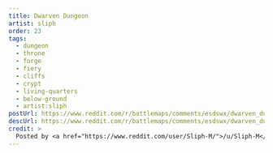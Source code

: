```yaml
---
title: Dwarven Dungeon
artist: sliph
order: 23
tags:
  - dungeon
  - throne
  - forge
  - fiery
  - cliffs
  - crypt
  - living-quarters
  - below-ground
  - artist:sliph
postUrl: https://www.reddit.com/r/battlemaps/comments/esdswx/dwarven_dungeon_48x48/
descUrl: https://www.reddit.com/r/battlemaps/comments/esdswx/dwarven_dungeon_48x48/ff99olj/
credit: >
  Posted by <a href="https://www.reddit.com/user/Sliph-M/">/u/Sliph-M</a> to <a href="https://www.reddit.com/r/battlemaps/">/r/battlemaps</a> in Jan, 2020. <br/> Please support the artist on <a href="https://www.patreon.com/sliph">Patreon</a>, as well as follow them on <a href="https://www.instagram.com/matiasberchtart/">Instagram</a>
---
```

